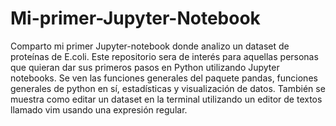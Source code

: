 # Mi-primer-Jupyter-Notebook
Comparto mi primer Jupyter-notebook donde analizo un dataset de proteínas de E.coli.
Este repositorio sera de interés para aquellas personas que quieran dar sus primeros pasos en Python utilizando Jupyter notebooks.
Se ven las funciones generales del paquete pandas, funciones generales de python en sí, estadísticas y visualización de datos.
También se muestra como editar un dataset en la terminal utilizando un editor de textos llamado vim usando una expresión regular.

